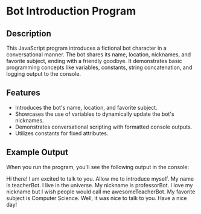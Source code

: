 # Bot Introduction Program

## Description

This JavaScript program introduces a fictional bot character in a conversational manner. The bot shares its name, location, nicknames, and favorite subject, ending with a friendly goodbye. It demonstrates basic programming concepts like variables, constants, string concatenation, and logging output to the console.

## Features

- Introduces the bot's name, location, and favorite subject.
- Showcases the use of variables to dynamically update the bot's nicknames.
- Demonstrates conversational scripting with formatted console outputs.
- Utilizes constants for fixed attributes.

## Example Output

When you run the program, you'll see the following output in the console:

Hi there!
I am excited to talk to you.
Allow me to introduce myself.
My name is teacherBot.
I live in the universe.
My nickname is professorBot.
I love my nickname but I wish people would call me awesomeTeacherBot.
My favorite subject is Computer Science.
Well, it was nice to talk to you. Have a nice day!
